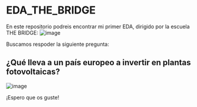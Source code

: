 # EDA_THE_BRIDGE

En este repositorio podreis encontrar mi primer EDA, dirigido por la escuela THE BRIDGE:
![image](https://github.com/user-attachments/assets/ef8a5636-2a62-4f11-b821-8522127f0f16)


Buscamos respoder la siguiente pregunta:

## ¿Qué lleva a un país europeo a invertir en plantas fotovoltaicas?


![image](https://github.com/user-attachments/assets/069dea2b-194e-4086-a065-4ba076b848e8)

¡Espero que os guste!
